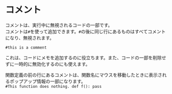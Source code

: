 # コメント
コメントは、実行中に無視されるコードの一部です。  
コメントは`#`を使って追加できます。`#`の後に同じ行にあるものはすべてコメントになり、無視されます。

`#this is a comment`

これは、コードにメモを追加するのに役立ちます。また、コードの一部を削除せずに一時的に無効化するのにも使えます。

関数定義の前の行にあるコメントは、関数名にマウスを移動したときに表示されるポップアップ情報の一部になります。  
`#This function does nothing.
def f():
    pass`